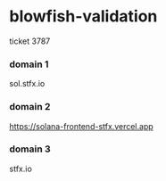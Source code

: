 # blowfish-validation
ticket 3787

### domain 1
sol.stfx.io
### domain 2
https://solana-frontend-stfx.vercel.app
### domain 3
stfx.io
